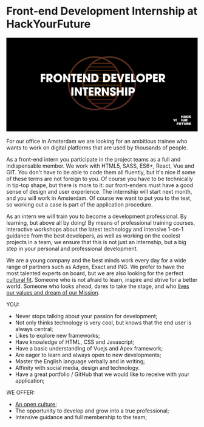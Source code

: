 # Front-end Development Internship at HackYourFuture

![Internship](assets/internsample.jpg)

For our office in Amsterdam we are looking for an ambitious trainee who wants to work on digital platforms that are used by thousands of people.

As a front-end intern you participate in the project teams as a full and indispensable member. We work with HTML5, SASS, ES6+, React, Vue and GIT. You don't have to be able to code them all fluently, but it's nice if some of these terms are not foreign to you. Of course you have to be technically in tip-top shape, but there is more to it: our front-enders must have a good sense of design and user experience. The internship will start next month, and you will work in Amsterdam. Of course we want to put you to the test, so working out a case is part of the application procedure.

As an intern we will train you to become a development professional. By learning, but above all by doing! By means of professional training courses, interactive workshops about the latest technology and intensive 1-on-1 guidance from the best developers, as well as working on the coolest projects in a team, we ensure that this is not just an internship, but a big step in your personal and professional development.

We are a young company and the best minds work every day for a wide range of partners such as Adyen, Exact and ING. We prefer to have the most talented experts on board, but we are also looking for the perfect [cultural fit](https://github.com/HackYourFuture/culture). Someone who is not afraid to learn, inspire and strive for a better world. Someone who looks ahead, dares to take the stage, and who [lives our values and dream of our Mission](https://github.com/HackYourFuture/culture).

YOU:
- Never stops talking about your passion for development;
- Not only thinks technology is very cool, but knows that the end user is always central;
- Likes to explore new frameworks;
- Have knowledge of HTML, CSS and Javascript;
- Have a basic understanding of Vuejs and Apex framework;
- Are eager to learn and always open to new developments;
- Master the English language verbally and in writing;
- Affinity with social media, design and technology.
- Have a great portfolio / GitHub that we would like to receive with your application;

WE OFFER:
- [An open culture](https://github.com/HackYourFuture/culture);
- The opportunity to develop and grow into a true professional;
- Intensive guidance and full membership to the team;
